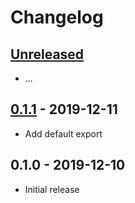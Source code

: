 # Changelog

## [Unreleased]

- ...

## [0.1.1] - 2019-12-11

- Add default export

## 0.1.0 - 2019-12-10

- Initial release

[unreleased]: https://github.com/Synor/source-file/compare/0.1.1...HEAD
[0.1.1]: https://github.com/Synor/source-file/compare/0.1.0...0.1.1
